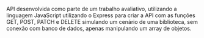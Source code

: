 API desenvolvida como parte de um trabalho avaliativo, utilizando a linguagem JavaScript utilizando o Express para criar a API com as funções GET, POST, PATCH e DELETE simulando um cenário de uma biblioteca, sem conexão com banco de dados, apenas manipulando um array de objetos.

